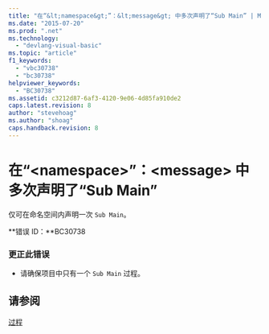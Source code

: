 ```yaml
---
title: "在“&lt;namespace&gt;”：&lt;message&gt; 中多次声明了“Sub Main” | Microsoft Docs"
ms.date: "2015-07-20"
ms.prod: ".net"
ms.technology: 
  - "devlang-visual-basic"
ms.topic: "article"
f1_keywords: 
  - "vbc30738"
  - "bc30738"
helpviewer_keywords: 
  - "BC30738"
ms.assetid: c3212d87-6af3-4120-9e06-4d85fa910de2
caps.latest.revision: 8
author: "stevehoag"
ms.author: "shoag"
caps.handback.revision: 8
---
```

# 在“&lt;namespace&gt;”：&lt;message&gt; 中多次声明了“Sub Main”
仅可在命名空间内声明一次 `Sub Main`。  
  
 **错误 ID：**BC30738  
  
### 更正此错误  
  
-   请确保项目中只有一个 `Sub Main` 过程。  
  
## 请参阅  
 [过程](../../visual-basic/programming-guide/language-features/procedures/index.md)